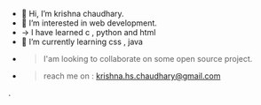 - 👋 Hi, I’m krishna chaudhary.
- 👀 I’m interested in web development.
- -> I have learned c , python and html 
- 🌱 I’m currently learning css , java
- > I'am looking to collaborate on some open source project.
- > reach me on : krishna.hs.chaudhary@gmail.com






.
 
<!---
KrishnaChaudhary3/KrishnaChaudhary3 is a ✨ special ✨ repository because its `README.md` (this file) appears on your GitHub profile.
You can click the Preview link to take a look at your changes.
--->
